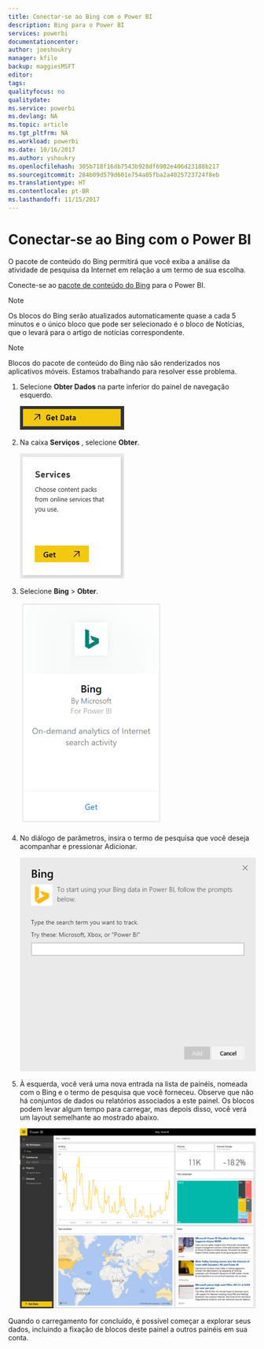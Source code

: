 ```yaml
---
title: Conectar-se ao Bing com o Power BI
description: Bing para o Power BI
services: powerbi
documentationcenter: 
author: joeshoukry
manager: kfile
backup: maggiesMSFT
editor: 
tags: 
qualityfocus: no
qualitydate: 
ms.service: powerbi
ms.devlang: NA
ms.topic: article
ms.tgt_pltfrm: NA
ms.workload: powerbi
ms.date: 10/16/2017
ms.author: yshoukry
ms.openlocfilehash: 305b718f16db7543b928df6902e406d23188b217
ms.sourcegitcommit: 284b09d579d601e754a05fba2a4025723724f8eb
ms.translationtype: HT
ms.contentlocale: pt-BR
ms.lasthandoff: 11/15/2017
---
```

# <a name="connect-to-bing-with-power-bi"></a>Conectar-se ao Bing com o Power BI
O pacote de conteúdo do Bing permitirá que você exiba a análise da atividade de pesquisa da Internet em relação a um termo de sua escolha.

Conecte-se ao [pacote de conteúdo do Bing](https://app.powerbi.com/groups/me/getdata/services/bing) para o Power BI.

>[!NOTE]
>Os blocos do Bing serão atualizados automaticamente quase a cada 5 minutos e o único bloco que pode ser selecionado é o bloco de Notícias, que o levará para o artigo de notícias correspondente. 

>[!NOTE]
>Blocos do pacote de conteúdo do Bing não são renderizados nos aplicativos móveis. Estamos trabalhando para resolver esse problema.

1. Selecione **Obter Dados** na parte inferior do painel de navegação esquerdo.
   
    ![](media/service-connect-to-bing/getdata.png)
2. Na caixa **Serviços** , selecione **Obter**.
   
    ![](media/service-connect-to-bing/services.png)
3. Selecione **Bing** > **Obter**.
   
    ![](media/service-connect-to-bing/bing.png)
4. No diálogo de parâmetros, insira o termo de pesquisa que você deseja acompanhar e pressionar Adicionar.
   
    ![](media/service-connect-to-bing/params.png)    
5. À esquerda, você verá uma nova entrada na lista de painéis, nomeada com o Bing e o termo de pesquisa que você forneceu. Observe que não há conjuntos de dados ou relatórios associados a este painel. Os blocos podem levar algum tempo para carregar, mas depois disso, você verá um layout semelhante ao mostrado abaixo.
   
    ![](media/service-connect-to-bing/dashboard.png)

Quando o carregamento for concluído, é possível começar a explorar seus dados, incluindo a fixação de blocos deste painel a outros painéis em sua conta.

